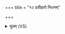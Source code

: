 +++
title = "१२ प्रतीहारो निधनम्"

+++
<details><summary>मूलम् (VS)</summary>

प्र॑तीहा॒रो नि॒धनं॑ विश्व॒जिच्चा॑भि॒जिच्च॒ यः।  
सा॑ह्नातिरा॒त्रावुच्छि॑ष्टे द्वादशा॒होऽपि॒ तन्मयि॑ ॥
</details>